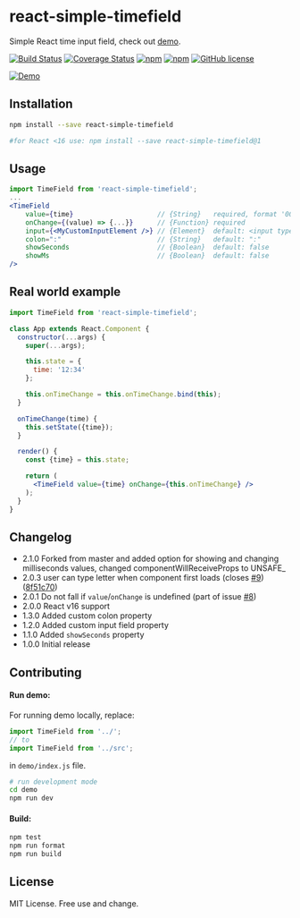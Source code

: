 # react-simple-timefield

Simple React time input field, check out [demo](https://antonfisher.com/react-simple-timefield/).

[![Build Status](https://travis-ci.org/antonfisher/react-simple-timefield.svg?branch=master)](https://travis-ci.org/antonfisher/react-simple-timefield)
[![Coverage Status](https://coveralls.io/repos/github/antonfisher/react-simple-timefield/badge.svg?branch=master)](https://coveralls.io/github/antonfisher/react-simple-timefield?branch=master)
[![npm](https://img.shields.io/npm/dt/react-simple-timefield.svg?colorB=brightgreen)](https://www.npmjs.com/package/react-simple-timefield)
[![npm](https://img.shields.io/npm/v/react-simple-timefield.svg?colorB=brightgreen)](https://www.npmjs.com/package/react-simple-timefield)
[![GitHub license](https://img.shields.io/github/license/antonfisher/react-simple-timefield.svg)](https://github.com/antonfisher/react-simple-timefield/blob/master/LICENSE)

[![Demo](docs/demo.gif)](https://antonfisher.com/react-simple-timefield/)

## Installation
```bash
npm install --save react-simple-timefield

#for React <16 use: npm install --save react-simple-timefield@1
```

## Usage
```jsx
import TimeField from 'react-simple-timefield';
...
<TimeField
    value={time}                     // {String}   required, format '00:00' or '00:00:00'
    onChange={(value) => {...}}      // {Function} required
    input={<MyCustomInputElement />} // {Element}  default: <input type="text" />
    colon=":"                        // {String}   default: ":"
    showSeconds                      // {Boolean}  default: false
    showMs                           // {Boolean}  default: false
/>
```

## Real world example
```jsx
import TimeField from 'react-simple-timefield';

class App extends React.Component {
  constructor(...args) {
    super(...args);

    this.state = {
      time: '12:34'
    };

    this.onTimeChange = this.onTimeChange.bind(this);
  }

  onTimeChange(time) {
    this.setState({time});
  }

  render() {
    const {time} = this.state;

    return (
      <TimeField value={time} onChange={this.onTimeChange} />
    );
  }
}
```

## Changelog
* 2.1.0 Forked from master and added option for showing and changing milliseconds values, changed componentWillReceiveProps to UNSAFE_
* 2.0.3 user can type letter when component first loads (closes [#9](https://github.com/antonfisher/react-simple-timefield/issues/9)) ([8f51c70](https://github.com/antonfisher/react-simple-timefield/commit/8f51c70))
* 2.0.1 Do not fall if `value`/`onChange` is undefined (part of issue [#8](https://github.com/antonfisher/react-simple-timefield/issues/8))
* 2.0.0 React v16 support
* 1.3.0 Added custom colon property
* 1.2.0 Added custom input field property
* 1.1.0 Added `showSeconds` property
* 1.0.0 Initial release

## Contributing

#### Run demo:
For running demo locally, replace:
```javascript
import TimeField from '../';
// to
import TimeField from '../src';
```
in `demo/index.js` file.

```bash
# run development mode
cd demo
npm run dev
```

#### Build:
```bash
npm test
npm run format
npm run build
```

## License
MIT License. Free use and change.
